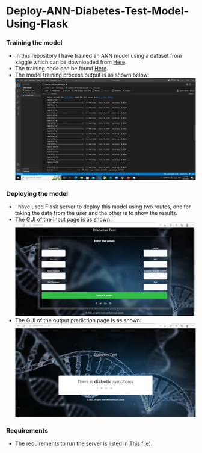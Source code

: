 # Deploy-ANN-Diabetes-Test-Model-Using-Flask
### Training the model
- In this repository I have trained an ANN model using a dataset from kaggle which can be downloaded from [Here](https://www.kaggle.com/datasets/mathchi/diabetes-data-set).
- The training code can be found [Here](https://github.com/Gooda97/Create-ANN-Diabetes-Test-Model-And-Deploy-Using-Flask/blob/main/Training).
- The model training process output is as shown below:
[![](https://github.com/Gooda97/Create-ANN-Diabetes-Test-Model-And-Deploy-Using-Flask/blob/main/Docs/1.png)](https://github.com/Gooda97/Create-ANN-Diabetes-Test-Model-And-Deploy-Using-Flask/blob/main/Docs/1.png)

### Deploying the model 
- I have used Flask server to deploy this model using two routes, one for taking the data from the user and the other is to show the results.
- The GUI of the input page is as shown:
[![](https://github.com/Gooda97/Create-ANN-Diabetes-Test-Model-And-Deploy-Using-Flask/blob/main/Docs/2.png)](https://github.com/Gooda97/Create-ANN-Diabetes-Test-Model-And-Deploy-Using-Flask/blob/main/Docs/2.png)
- The GUI of the output prediction page is as shown:
[![](https://github.com/Gooda97/Create-ANN-Diabetes-Test-Model-And-Deploy-Using-Flask/blob/main/Docs/3.png)](https://github.com/Gooda97/Create-ANN-Diabetes-Test-Model-And-Deploy-Using-Flask/blob/main/Docs/3.png)
### Requirements
- The requirements to run the server is listed in [This file](https://github.com/Gooda97/Create-ANN-Diabetes-Test-Model-And-Deploy-Using-Flask/blob/main/requirements.txt)).


